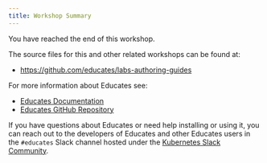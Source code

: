 ```yaml
---
title: Workshop Summary
---
```


You have reached the end of this workshop.

The source files for this and other related workshops can be found at:

* https://github.com/educates/labs-authoring-guides

For more information about Educates see:

* [Educates Documentation](https://docs.educates.dev)
* [Educates GitHub Repository](https://github.com/vmware-tanzu-labs/educates-training-platform)

If you have questions about Educates or need help installing or using it, you
can reach out to the developers of Educates and other Educates users in the
`#educates` Slack channel hosted under the [Kubernetes Slack
Community](https://kubernetes.slack.com/).
